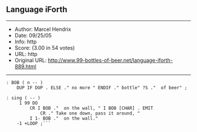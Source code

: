 
## Language iForth ##
---
- Author: Marcel Hendrix
- Date: 09/25/05
- Info: http
- Score:  (3.00 in 54 votes)
- URL: http
- Original URL: http://www.99-bottles-of-beer.net/language-iforth-889.html
---

```\ iForth version of 99 Bottles of beer
: BOB ( n -- ) 
	DUP IF DUP . ELSE ." no more " ENDIF ." bottle" ?S ."  of beer" ;

: sing ( -- )
	 1 99 DO 
		 CR I BOB ."  on the wall, " I BOB [CHAR] . EMIT
	      	 CR ." Take one down, pass it around, " 
		 I 1- BOB ."  on the wall."
	-1 +LOOP ;```